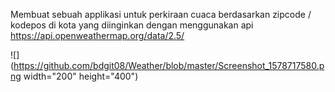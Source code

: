 Membuat sebuah applikasi untuk perkiraan cuaca berdasarkan zipcode / kodepos di kota yang diinginkan 
dengan menggunakan api https://api.openweathermap.org/data/2.5/
 
![](https://github.com/bdgit08/Weather/blob/master/Screenshot_1578717580.png width="200" height="400")

